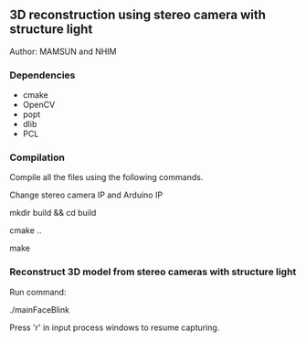 ## 3D reconstruction using stereo camera with structure light

Author: MAMSUN and NHIM

### Dependencies
- cmake
- OpenCV
- popt
- dlib
- PCL
### Compilation

Compile all the files using the following commands.

Change stereo camera IP and Arduino IP

mkdir build && cd build

cmake ..

make

### Reconstruct 3D model from stereo cameras with structure light
Run command:

./mainFaceBlink 

Press 'r' in input process windows to resume capturing.
